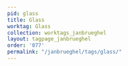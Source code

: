 ```yaml
---
pid: glass
title: Glass
worktag: Glass
collection: worktags_janbrueghel
layout: tagpage_janbrueghel
order: '077'
permalink: "/janbrueghel/tags/glass/"
---
```

